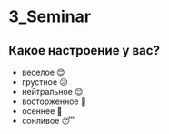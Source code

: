 # 3_Seminar

## Какое настроение у вас?
* веселое :blush:
* грустное :disappointed_relieved:
* нейтральное :relieved:
* восторженное :ghost:
* осеннее :maple_leaf:
* сонливое :sleeping:
